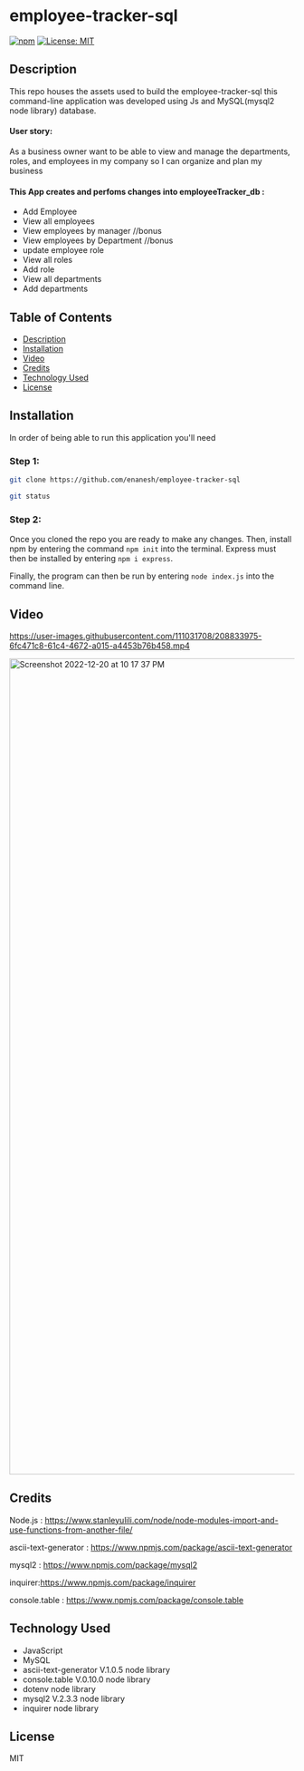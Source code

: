 # employee-tracker-sql

  [![npm](https://badge.fury.io/js/inquirer.svg)](http://badge.fury.io/js/inquirer)
  [![License: MIT](https://img.shields.io/badge/License-MIT-yellow.svg)](https://opensource.org/licenses/MIT)
  
  ## Description
This repo houses the assets used to build the employee-tracker-sql this command-line application was developed using Js and MySQL(mysql2 node library) database.

#### User story:

As a business owner want to be able to view and manage the departments, roles, and employees in my company so I can organize and plan my business

#### This App creates and perfoms changes into employeeTracker_db :

- Add Employee
- View all employees
- View employees by manager //bonus
- View employees by Department //bonus
- update employee role
- View all roles
- Add role
- View all departments
- Add departments


## Table of Contents
- [Description](#description)
- [Installation](#installation)
- [Video](#video)
- [Credits](#credits)
- [Technology Used](#technology-used)
- [License](#license)

## Installation


In order of being able to run this application you'll need

### Step 1:

```sh
git clone https://github.com/enanesh/employee-tracker-sql

git status 
```

### Step 2:
Once you cloned the repo you are ready to make any changes. Then, install npm by entering the command ```npm init```  into the terminal. Express must then be installed by entering ```npm i express```. 

Finally, the program can then be run by entering ```node index.js``` into the command line.






## Video

https://user-images.githubusercontent.com/111031708/208833975-6fc471c8-61c4-4672-a015-a4453b76b458.mp4

<img width="1440" alt="Screenshot 2022-12-20 at 10 17 37 PM" src="https://user-images.githubusercontent.com/111031708/208835219-f3217f4b-6ff9-452c-b096-9aab27c40f4a.png">













## Credits

Node.js : https://www.stanleyulili.com/node/node-modules-import-and-use-functions-from-another-file/

ascii-text-generator : https://www.npmjs.com/package/ascii-text-generator

mysql2 : https://www.npmjs.com/package/mysql2

inquirer:https://www.npmjs.com/package/inquirer

console.table : https://www.npmjs.com/package/console.table


## Technology Used
- JavaScript
- MySQL
- ascii-text-generator V.1.0.5 node library
- console.table V.0.10.0 node library
- dotenv node library
- mysql2 V.2.3.3 node library
- inquirer node library

## License

MIT
